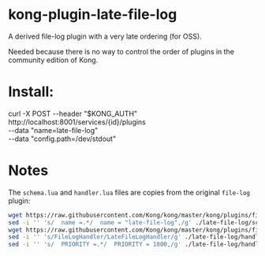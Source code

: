 # kong-plugin-late-file-log

A derived file-log plugin with a very late ordering (for OSS).

Needed because there is no way to control the order of plugins in the community edition of Kong.

# Install:

curl -X POST --header "$KONG_AUTH" http://localhost:8001/services/{id}/plugins \
  --data "name=late-file-log" \
  --data "config.path=/dev/stdout"

# Notes

The `schema.lua` and `handler.lua` files are copies from the original `file-log` plugin:

```sh
wget https://raw.githubusercontent.com/Kong/kong/master/kong/plugins/file-log/schema.lua -q -O ./late-file-log/schema.lua
sed -i '' 's/  name =.*/  name = "late-file-log",/g' ./late-file-log/schema.lua
wget https://raw.githubusercontent.com/Kong/kong/master/kong/plugins/file-log/handler.lua -q -O ./late-file-log/handler.lua
sed -i '' 's/FileLogHandler/LateFileLogHandler/g' ./late-file-log/handler.lua
sed -i '' 's/  PRIORITY =.*/  PRIORITY = 1800,/g' ./late-file-log/handler.lua
```

